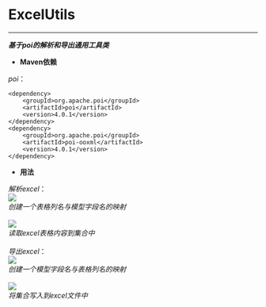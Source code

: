 # ExcelUtils

---
***基于poi的解析和导出通用工具类***

* **Maven依赖**

*poi*：

    <dependency>
	    <groupId>org.apache.poi</groupId>
	    <artifactId>poi</artifactId>
		<version>4.0.1</version>
	</dependency> 
	<dependency>
		<groupId>org.apache.poi</groupId>
		<artifactId>poi-ooxml</artifactId>
		<version>4.0.1</version>
	</dependency>

* **用法**

*解析excel*：
<br/>
![](https://i.imgur.com/EpqN8Dd.png)
<br/>
*创建一个表格列名与模型字段名的映射*
<br/>
<br/>
![](https://i.imgur.com/XVHYo6A.png)
<br/>
*读取excel表格内容到集合中*
<br/>
<br/>
*导出excel*：
<br/>
![](https://i.imgur.com/aZWPDdP.png)
<br/>
*创建一个模型字段名与表格列名的映射*
<br/>
<br/>
![](https://i.imgur.com/qgTJJ6a.png)
<br/>
*将集合写入到excel文件中*
